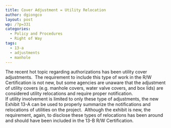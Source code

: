 ```yaml
---
title: Cover Adjustment = Utility Relocation
author: dgiongco
layout: post
wp: /?p=331
categories:
  - Policy and Procedures
  - Right of Way
tags:
  - 13-a
  - adjustments
  - manhole
---
```

The recent hot topic regarding authorizations has been utility cover adjustments.  The requirement to include this type of work in the R/W Certification is not new, but some agencies are unaware that the adjustment of utility covers (e.g. manhole covers, water valve covers, and box lids) are considered utility relocations and require proper notification.  
If utility involvement is limited to only these type of adjustments, the new Exhibit 13-A can be used to properly summarize the notifications and relocations of utilities on the project.  Although the exhibit is new, the requirement, again, to disclose these types of relocations has been around and should have been included in the 13-B R/W Certification.